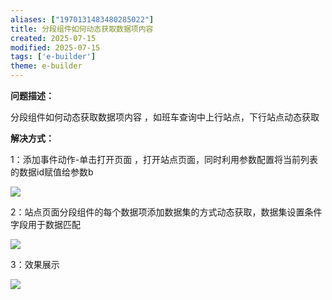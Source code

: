 ```yaml
---
aliases: ["1970131483480285022"]
title: 分段组件如何动态获取数据项内容
created: 2025-07-15
modified: 2025-07-15
tags: ['e-builder']
theme: e-builder
---
```


**问题描述：**

分段组件如何动态获取数据项内容 ，如班车查询中上行站点，下行站点动态获取

**解决方式：**

1：添加事件动作-单击打开页面 ，打开站点页面，同时利用参数配置将当前列表的数据id赋值给参数b

![](769de7eb49547a52885f1d2c4b84f9c5.jpg)

2：站点页面分段组件的每个数据项添加数据集的方式动态获取，数据集设置条件字段用于数据匹配

![](60de44ecf1191e8450e3d6c72776013d.jpg)

3：效果展示

![](36731707e8f2a971900483da9035f948.jpg)